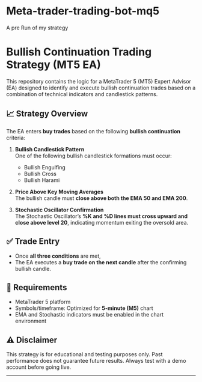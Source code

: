 # Meta-trader-trading-bot-mq5
A pre Run of my strategy

# Bullish Continuation Trading Strategy (MT5 EA)

This repository contains the logic for a MetaTrader 5 (MT5) Expert Advisor (EA) designed to identify and execute bullish continuation trades based on a combination of technical indicators and candlestick patterns.

## 📈 Strategy Overview

The EA enters **buy trades** based on the following **bullish continuation** criteria:

1. **Bullish Candlestick Pattern**  
   One of the following bullish candlestick formations must occur:
   - Bullish Engulfing
   - Bullish Cross
   - Bullish Harami

2. **Price Above Key Moving Averages**  
   The bullish candle must **close above both the EMA 50 and EMA 200**.

3. **Stochastic Oscillator Confirmation**  
   The Stochastic Oscillator’s **%K and %D lines must cross upward and close above level 20**, indicating momentum exiting the oversold area.

## ✅ Trade Entry

- Once **all three conditions** are met,
- The EA executes a **buy trade on the next candle** after the confirming bullish candle.

## 🔧 Requirements

- MetaTrader 5 platform
- Symbols/timeframe: Optimized for **5-minute (M5)** chart
- EMA and Stochastic indicators must be enabled in the chart environment

## ⚠️ Disclaimer

This strategy is for educational and testing purposes only. Past performance does not guarantee future results. Always test with a demo account before going live.

---